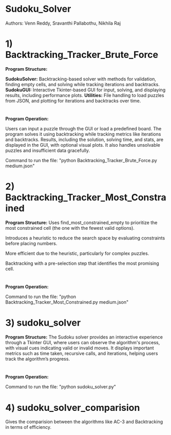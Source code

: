 # Sudoku_Solver

Authors: Venn Reddy, Sravanthi Pallabothu, Nikhila Raj


 # 1) Backtracking_Tracker_Brute_Force
**Program Structure:**
 
 **SudokuSolver:** Backtracking-based solver with methods for validation, finding empty cells, and solving while tracking iterations and backtracks.
 **SudokuGUI:** Interactive Tkinter-based GUI for input, solving, and displaying results, including performance plots.
 **Utilities:** File handling to load puzzles from JSON, and plotting for iterations and backtracks over time.
#
**Program Operation:**

Users can input a puzzle through the GUI or load a predefined board. The program solves it using backtracking while tracking metrics like iterations and backtracks. Results, including the solution, solving time, and stats, are displayed in the GUI, with optional visual plots. It also handles unsolvable puzzles and insufficient data gracefully.

Command to run the file: "python Backtracking_Tracker_Brute_Force.py medium.json"

 # 2) Backtracking_Tracker_Most_Constrained
**Program Structure:**
Uses find_most_constrained_empty to prioritize the most constrained cell (the one with the fewest valid options).

Introduces a heuristic to reduce the search space by evaluating constraints before placing numbers.

More efficient due to the heuristic, particularly for complex puzzles.

Backtracking with a pre-selection step that identifies the most promising cell.
#
**Program Operation:**

Command to run the file: "python Backtracking_Tracker_Most_Constrained.py medium.json"

# 3) sudoku_solver
**Program Structure:**
The Sudoku solver provides an interactive experience through a Tkinter GUI, where users can observe the algorithm's process, with visual cues indicating valid or invalid moves. It displays important metrics such as time taken, recursive calls, and iterations, helping users track the algorithm’s progress.
#
**Program Operation:**

Command to run the file: "python sudoku_solver.py"

# 4) sudoku_solver_comparision
Gives the comparision between the algorithms like AC-3 and Backtracking in terms of efficiency.
